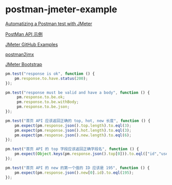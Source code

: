 # postman-jmeter-example

[Automatizing a Postman test with JMeter](https://apiumhub.com/tech-blog-barcelona/automatizing-postman-test-jmeter/)

[PostMan API 示例](https://github.com/DannyDainton/postman-ci-pipeline-example)

[JMeter GitHub Examples](https://github.com/dariachen/JmeterExample/blob/master/.travis.yml)

[postman2jmx](https://github.com/Loadium/postman2jmx)

[JMeter Bootstrap](https://github.com/cfpb/jmeter-bootstrap)

```javascript
pm.test("response is ok", function () {
    pm.response.to.have.status(200);
});

pm.test("response must be valid and have a body", function () {
     pm.response.to.be.ok;
     pm.response.to.be.withBody;
     pm.response.to.be.json;
});

pm.test("首页 API 应该返回正确的 top, hot, new 长度", function () {
    pm.expect(pm.response.json().top.length).to.eql(3);
    pm.expect(pm.response.json().hot.length).to.eql(3);
    pm.expect(pm.response.json().new.length).to.eql(6);
});

pm.test("首页 API 的 top 字段应该返回正确字段名", function () {
    pm.expect(Object.keys(pm.response.json().top[0])).to.eql(["id","user","user_bio","title","slug","description","updated","content","featured_image","categories","related_posts"]);
});

pm.test("首页 API 的 new 的第一个值的 ID 应该是 195", function () {
    pm.expect(pm.response.json().new[0].id).to.eql(195);
});
```

